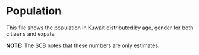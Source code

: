 # Population

This file shows the population in Kuwait distributed by age, gender for both citizens and expats. 

**NOTE:** The SCB notes that these numbers are only estimates. 